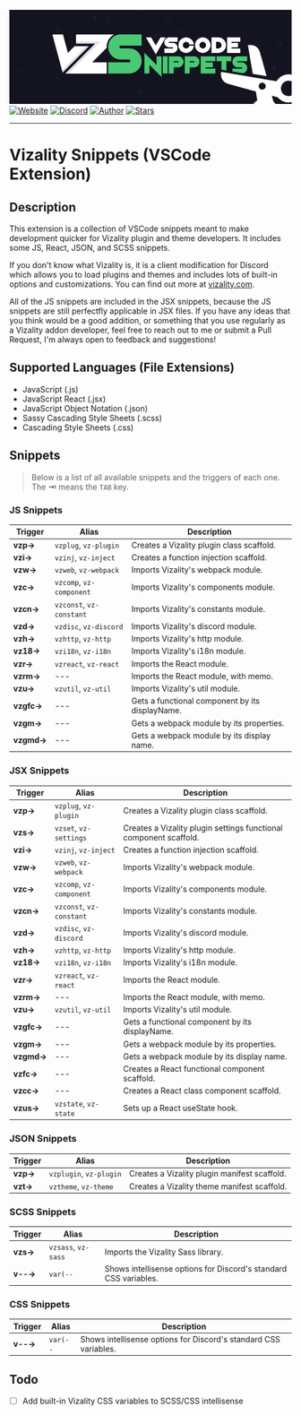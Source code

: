 [![Vizality VSCode Snippets Extension](https://raw.githubusercontent.com/vizality/vs-snippets/master/assets/banner.png)](https://marketplace.visualstudio.com/items?itemName=vizality.vizality-snippets)
[![Website](https://img.shields.io/static/v1?label=Website&message=Vizality&labelColor=131420&color=49c973&style=for-the-badge&logo=data%3Aimage%2Fpng%3Bbase64%2CiVBORw0KGgoAAAANSUhEUgAAABgAAAAOCAMAAAACJixMAAAAolBMVEUAAAD%2F%2F%2F%2F%2F%2F%2F%2F%2F%2F%2F%2F%2F%2F%2F%2FV1dXV1dXV1dX%2F%2F%2F%2F%2F%2F%2F%2F%2F%2F%2F%2Fc3Nz%2F%2F%2F%2F%2F%2F%2F%2F%2F%2F%2F%2F%2F%2F%2F%2FU1NT%2F%2F%2F%2F%2F%2F%2F%2F%2F%2F%2F%2F%2F%2F%2F%2FV1dXPz8%2F%2F%2F%2F%2F%2F%2F%2F%2FW1tby8vLV1dXU1NTz8%2FPq6urV1dX%2F%2F%2F%2F%2F%2F%2F%2F%2F%2F%2F%2F%2F%2F%2F%2FNzc3%2F%2F%2F%2FT09PT09PV1dX%2F%2F%2F%2F%2F%2F%2F%2F%2F%2F%2F%2Fd3d3%2F%2F%2F%2FR0dH%2F%2F%2F%2F09PTw8PD29vbq6ur39%2Ffr6%2BtFYxpsAAAAL3RSTlMA7fKRCcS5o%2BbIqEI8Armwqpp4UkUp%2FfXZ2NDNwLKwrKGdloZ6aWRPQTQsJR4RDtNzVY8AAACmSURBVBjTTc7XFsIgEEXRm0B608TYe%2B8Eo%2F%2F%2Faw7EJZwHZti8gCgMI1DMsRMlYiHEDUAh7GKgonEAsGzbj5SylcoZwYNmQfOeJMnxtB9K7apICAeo1owtavhv8i10O1r5lY7Ge86U99GV0p675AG8l%2BXgI7oZ3%2BBf%2FvO5cgZTqbwHv9H%2FzzjnGXQX42IcOlQKXeY0K%2BWmAbqmE3jGrYdzHTSuXUr4Bf0aHYAKMJzeAAAAAElFTkSuQmCC)](https://vizality.com)
[![Discord](https://img.shields.io/discord/689933814864150552?label=chat&&labelColor=131420&color=49c973&style=for-the-badge&logo=discord&logoColor=fff)](https://invite.vizality.com)
[![Author](https://img.shields.io/static/v1?label=author&message=dperolio&labelColor=131420&color=49c973&style=for-the-badge&logo=data%3Aimage/png%3Bbase64%2CiVBORw0KGgoAAAANSUhEUgAAABQAAAATCAYAAACQjC21AAAACXBIWXMAAAsTAAALEwEAmpwYAAAAIGNIUk0AAHpFAACAgwAA/FcAAIDoAAB5FgAA8QEAADtfAAAcheDStWoAAAD0SURBVHjarJQ9SoNBEEDfp00q8QoxQgoPYG1pkQPYWpgbWAvaWRm7NLlGUEEQFETwD8RCsLCMYK%2BQvDQRJNlvv93EB9vM7jx2Z4ZFJbJ21Qt1oH6ql2o7llO2sayeW86VWssRnlnNdaqwZTo70/lLzNImnb3pQEi4niFcSxEOM4TDFOFzhvBlJhJoymZGU7ZSx%2BY0QdbLmUPUTkTWLcsr1FiN6sA2sAEUwCvQB97KEqqEAKtAYyJ8B76ipwPXbqgH6p36HXjuj3qvHqnNqhoeqyPzOAkJa%2Bqt8/OkrvwV3rg4j7/Cff%2BPw0J9mHwIshgF8DEeAPZgZ0kPPubLAAAAAElFTkSuQmCC)](https://github.com/dperolio)
[![Stars](https://img.shields.io/github/stars/vizality/vs-snippets?color=49c973&labelColor=131420&style=for-the-badge&logo=data%3Aimage/png%3Bbase64%2CiVBORw0KGgoAAAANSUhEUgAAAB4AAAAdCAYAAAC9pNwMAAAACXBIWXMAAAsTAAALEwEAmpwYAAAAIGNIUk0AAHpFAACAgwAA/FcAAIDoAAB5FgAA8QEAADtfAAAcheDStWoAAAHISURBVHjavJS/a1NRGIafm7RaaGJ1KR0MQUVNBiOhtKLg6GKXItRJVwc3M%2BpW%2Bg/4Fwid3LRLBydBHARBiqSiqcY2UOgipopBQnxdzpXr5dyb5iQnHxw49/z4nvOe7543kIRjPAFywIrL5sARPAF0TT8P/Bw0QcZR7cNIf3VcirNG4ZT5/mOuvONb8YMINMzxyLfiLNAGpmPjPVPrji/F9y3Q8EA1n4oPgNmEuUNgxofitRQowAng8bCKTwFF4CxQBq4BN4%2BY8wXwCvgAfAb2gG828C3gDHDOgIpAIaGWLvELaAG7QBNoAF8DSV8MeJxxkAEWgfoYoU1gPqzxceANcNkztAEsAO3wr/5tBt55hH4C5o0B/fecusBVT/CPpqQ//o1IircJSW81utiWlItzkt5xAGwBl4ZUugNUbB6eZplFU5djjtAeUAXeu3h1CzjtCG4DJ128eq6PN/eLPHDeBVwd4prD3FUXcGkEz%2BiCC/jiCMAlH%2BAN4JmrYpuBhG0/wRCeSqpE1pUkrSes/S5p0pY/CVqwJNmUdD3loFckPbfsKw8CXo5sfC1pKQUYbzckvYzsvzMI%2BJ7x2LsDAOPttqS6pJpt/u8AK65O%2Bt9ReEMAAAAASUVORK5CYII%3D)](https://github.com/vizality/vs-snippets/stargazers)

----

# Vizality Snippets (VSCode Extension)

## Description

This extension is a collection of VSCode snippets meant to make development quicker for Vizality plugin and theme developers. It includes some JS, React, JSON, and SCSS snippets.

If you don't know what Vizality is, it is a client modification for Discord which allows you to load plugins and themes and includes lots of built-in options and customizations. You can find out more at [vizality.com](https://vizality.com).

All of the JS snippets are included in the JSX snippets, because the JS snippets are still perfectfly applicable in JSX files. If you have any ideas that you think would be a good addition, or something that you use regularly as a Vizality addon developer, feel free to reach out to me or submit a Pull Request, I'm always open to feedback and suggestions!

## Supported Languages (File Extensions)

- JavaScript (.js)
- JavaScript React (.jsx)
- JavaScript Object Notation (.json)
- Sassy Cascading Style Sheets (.scss)
- Cascading Style Sheets (.css)

## Snippets

> Below is a list of all available snippets and the triggers of each one.
> The **⇥** means the `TAB` key.

### JS Snippets

| Trigger    | Alias                    | Description                                     |
| ---------- | ------------------------ | ----------------------------------------------- |
| **vzp→**   | `vzplug`, `vz-plugin`    | Creates a Vizality plugin class scaffold.       |
| **vzi→**   | `vzinj`, `vz-inject`     | Creates a function injection scaffold.          |
| **vzw→**   | `vzweb`, `vz-webpack`    | Imports Vizality's webpack module.              |
| **vzc→**   | `vzcomp`, `vz-component` | Imports Vizality's components module.           |
| **vzcn→**  | `vzconst`, `vz-constant` | Imports Vizality's constants module.            |
| **vzd→**   | `vzdisc`, `vz-discord`   | Imports Vizality's discord module.              |
| **vzh→**   | `vzhttp`, `vz-http`      | Imports Vizality's http module.                 |
| **vz18→**  | `vzi18n`, `vz-i18n`      | Imports Vizality's i18n module.                 |
| **vzr→**   | `vzreact`, `vz-react`    | Imports the React module.                       |
| **vzrm→**  | ---                      | Imports the React module, with memo.            |
| **vzu→**   | `vzutil`, `vz-util`      | Imports Vizality's util module.                 |
| **vzgfc→** | ---                      | Gets a functional component by its displayName. |
| **vzgm→**  | ---                      | Gets a webpack module by its properties.        |
| **vzgmd→** | ---                      | Gets a webpack module by its display name.      |

### JSX Snippets

| Trigger    | Alias                    | Description                                                       |
| ---------- | ------------------------ | ----------------------------------------------------------------- |
| **vzp→**   | `vzplug`, `vz-plugin`    | Creates a Vizality plugin class scaffold.                         |
| **vzs→**   | `vzset`, `vz-settings`   | Creates a Vizality plugin settings functional component scaffold. |
| **vzi→**   | `vzinj`, `vz-inject`     | Creates a function injection scaffold.                            |
| **vzw→**   | `vzweb`, `vz-webpack`    | Imports Vizality's webpack module.                                |
| **vzc→**   | `vzcomp`, `vz-component` | Imports Vizality's components module.                             |
| **vzcn→**  | `vzconst`, `vz-constant` | Imports Vizality's constants module.                              |
| **vzd→**   | `vzdisc`, `vz-discord`   | Imports Vizality's discord module.                                |
| **vzh→**   | `vzhttp`, `vz-http`      | Imports Vizality's http module.                                   |
| **vz18→**  | `vzi18n`, `vz-i18n`      | Imports Vizality's i18n module.                                   |
| **vzr→**   | `vzreact`, `vz-react`    | Imports the React module.                                         |
| **vzrm→**  | ---                      | Imports the React module, with memo.                              |
| **vzu→**   | `vzutil`, `vz-util`      | Imports Vizality's util module.                                   |
| **vzgfc→** | ---                      | Gets a functional component by its displayName.                   |
| **vzgm→**  | ---                      | Gets a webpack module by its properties.                          |
| **vzgmd→** | ---                      | Gets a webpack module by its display name.                        |
| **vzfc→**  | ---                      | Creates a React functional component scaffold.                    |
| **vzcc→**  | ---                      | Creates a React class component scaffold.                         |
| **vzus→**  | `vzstate`, `vz-state`    | Sets up a React useState hook.                                    |

### JSON Snippets

| Trigger   | Alias                   | Description                                  |
| --------- | ----------------------- | -------------------------------------------- |
| **vzp→**  | `vzplugin`, `vz-plugin` | Creates a Vizality plugin manifest scaffold. |
| **vzt→**  | `vztheme`, `vz-theme`   | Creates a Vizality theme manifest scaffold.  |

### SCSS Snippets

| Trigger    | Alias               | Description                                                      |
| ---------- | ------------------- | ---------------------------------------------------------------- |
| **vzs→**   | `vzsass`, `vz-sass` | Imports the Vizality Sass library.                               |
| **v--→**   | `var(--`            | Shows intellisense options for Discord's standard CSS variables. |

### CSS Snippets

| Trigger  | Alias     | Description                                                      |
| -------- | --------- | ---------------------------------------------------------------- |
| **v--→** | `var(--`  | Shows intellisense options for Discord's standard CSS variables. |

## Todo

- [ ] Add built-in Vizality CSS variables to SCSS/CSS intellisense
